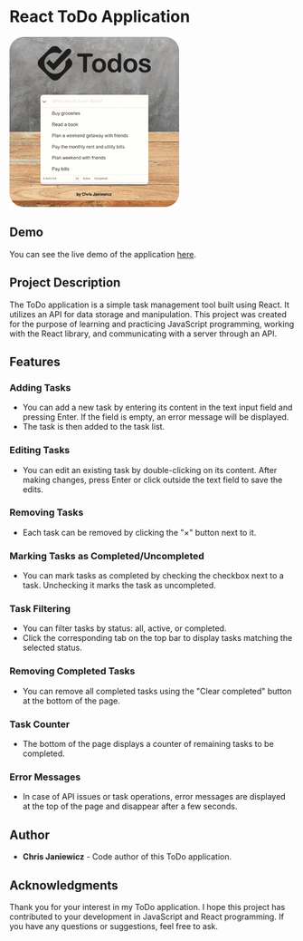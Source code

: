 # React ToDo Application

![GitHub Logo](/todoapp.png)

## Demo

You can see the live demo of the application [here](https://spojrzenie.github.io/react_todo-app-with-api/).

## Project Description

The ToDo application is a simple task management tool built using React. It utilizes an API for data storage and manipulation. This project was created for the purpose of learning and practicing JavaScript programming, working with the React library, and communicating with a server through an API.

## Features

### Adding Tasks

- You can add a new task by entering its content in the text input field and pressing Enter. If the field is empty, an error message will be displayed.
- The task is then added to the task list.

### Editing Tasks

- You can edit an existing task by double-clicking on its content. After making changes, press Enter or click outside the text field to save the edits.

### Removing Tasks

- Each task can be removed by clicking the "×" button next to it.

### Marking Tasks as Completed/Uncompleted

- You can mark tasks as completed by checking the checkbox next to a task. Unchecking it marks the task as uncompleted.

### Task Filtering

- You can filter tasks by status: all, active, or completed.
- Click the corresponding tab on the top bar to display tasks matching the selected status.

### Removing Completed Tasks

- You can remove all completed tasks using the "Clear completed" button at the bottom of the page.

### Task Counter

- The bottom of the page displays a counter of remaining tasks to be completed.

### Error Messages

- In case of API issues or task operations, error messages are displayed at the top of the page and disappear after a few seconds.

## Author

- **Chris Janiewicz** - Code author of this ToDo application.

## Acknowledgments

Thank you for your interest in my ToDo application. I hope this project has contributed to your development in JavaScript and React programming. If you have any questions or suggestions, feel free to ask.
